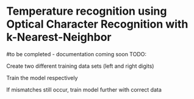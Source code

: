# Temperature recognition using Optical Character Recognition with k-Nearest-Neighbor
#to be completed - documentation coming soon
TODO:
<p>
Create two different training data sets (left and right digits)</p>
<p>Train the model respectively</p>
<p>If mismatches still occur, train model further with correct data</p>
